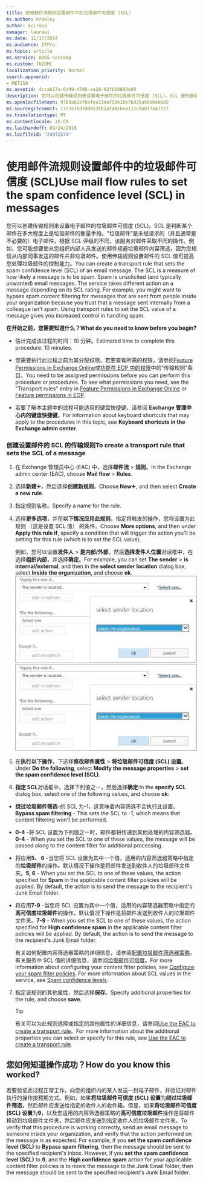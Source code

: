 ```yaml
---
title: 使用邮件流规则设置邮件中的垃圾邮件可信度 (SCL)
ms.author: krowley
author: kccross
manager: laurawi
ms.date: 11/17/2014
ms.audience: ITPro
ms.topic: article
ms.service: O365-seccomp
ms.custom: TN2DMC
localization_priority: Normal
search.appverid:
- MET150
ms.assetid: 4ccab17a-6d49-4786-aa28-92fb28893e99
description: 您可以创建传输规则来设置电子邮件的垃圾邮件可信度 (SCL)。SCL 是判断某个邮件在多大程度上是垃圾邮件的衡量手段。"垃圾邮件"是未经请求的（并且通常是不必要的）电子邮件。根据 SCL 评级的不同，该服务对邮件采取不同的操作。例如，您可能想要使从您组织内部人员发送的邮件规避垃圾邮件内容筛选，因为您相信从内部同事发送的邮件并非垃圾邮件。使用传输规则设置邮件的 SCL 值可提高您处理垃圾邮件的控制能力。
ms.openlocfilehash: 97b9a62e76efea134af5bb1bb7bd25a98bb466d2
ms.sourcegitcommit: 17c7e18d7d00135b1af40cbea117c9a817a41117
ms.translationtype: MT
ms.contentlocale: zh-CN
ms.lasthandoff: 09/24/2018
ms.locfileid: "24972274"
---
```

# <a name="use-mail-flow-rules-to-set-the-spam-confidence-level-scl-in-messages"></a><span data-ttu-id="4e2db-108">使用邮件流规则设置邮件中的垃圾邮件可信度 (SCL)</span><span class="sxs-lookup"><span data-stu-id="4e2db-108">Use mail flow rules to set the spam confidence level (SCL) in messages</span></span>

<span data-ttu-id="4e2db-p102">您可以创建传输规则来设置电子邮件的垃圾邮件可信度 (SCL)。SCL 是判断某个邮件在多大程度上是垃圾邮件的衡量手段。"垃圾邮件"是未经请求的（并且通常是不必要的）电子邮件。根据 SCL 评级的不同，该服务对邮件采取不同的操作。例如，您可能想要使从您组织内部人员发送的邮件规避垃圾邮件内容筛选，因为您相信从内部同事发送的邮件并非垃圾邮件。使用传输规则设置邮件的 SCL 值可提高您处理垃圾邮件的控制能力。</span><span class="sxs-lookup"><span data-stu-id="4e2db-p102">You can create a transport rule that sets the spam confidence level (SCL) of an email message. The SCL is a measure of how likely a message is to be spam. Spam is unsolicited (and typically unwanted) email messages. The service takes different action on a message depending on its SCL rating. For example, you might want to bypass spam content filtering for messages that are sent from people inside your organization because you trust that a message sent internally from a colleague isn't spam. Using transport rules to set the SCL value of a message gives you increased control in handling spam.</span></span> 
  
 <span data-ttu-id="4e2db-115">**在开始之前，您需要知道什么？**</span><span class="sxs-lookup"><span data-stu-id="4e2db-115">**What do you need to know before you begin?**</span></span>
  
- <span data-ttu-id="4e2db-116">估计完成该过程的时间：10 分钟。</span><span class="sxs-lookup"><span data-stu-id="4e2db-116">Estimated time to complete this procedure: 10 minutes.</span></span>
    
- <span data-ttu-id="4e2db-p103">您需要执行此过程之前为其分配权限。若要查看所需的权限，请参阅[Feature Permissions in Exchange Online](http://technet.microsoft.com/library/15073ce1-0917-403b-8839-02a2ebc96e16.aspx)或[功能在 EOP 中的权限](eop/feature-permissions-in-eop.md)中的"传输规则"条目。</span><span class="sxs-lookup"><span data-stu-id="4e2db-p103">You need to be assigned permissions before you can perform this procedure or procedures. To see what permissions you need, see the "Transport rules" entry in [Feature Permissions in Exchange Online](http://technet.microsoft.com/library/15073ce1-0917-403b-8839-02a2ebc96e16.aspx) or [Feature permissions in EOP](eop/feature-permissions-in-eop.md).</span></span> 
    
- <span data-ttu-id="4e2db-119">若要了解本主题中的过程可能适用的键盘快捷键，请参阅 **Exchange 管理中心内的键盘快捷键**。</span><span class="sxs-lookup"><span data-stu-id="4e2db-119">For information about keyboard shortcuts that may apply to the procedures in this topic, see **Keyboard shortcuts in the Exchange admin center**.</span></span>
    
### <a name="to-create-a-transport-rule-that-sets-the-scl-of-a-message"></a><span data-ttu-id="4e2db-120">创建设置邮件的 SCL 的传输规则</span><span class="sxs-lookup"><span data-stu-id="4e2db-120">To create a transport rule that sets the SCL of a message</span></span>

1. <span data-ttu-id="4e2db-121">在 Exchange 管理员中心 (EAC) 中，选择**邮件流** \> **规则**。</span><span class="sxs-lookup"><span data-stu-id="4e2db-121">In the Exchange admin center (EAC), choose **Mail flow** \> **Rules**.</span></span>
    
2. <span data-ttu-id="4e2db-122">选择**新建**![添加图标](media/ITPro-EAC-AddIcon.gif)，然后选择**创建新规则**。</span><span class="sxs-lookup"><span data-stu-id="4e2db-122">Choose **New**![Add Icon](media/ITPro-EAC-AddIcon.gif), and then select **Create a new rule**.</span></span>
    
3. <span data-ttu-id="4e2db-123">指定规则名称。</span><span class="sxs-lookup"><span data-stu-id="4e2db-123">Specify a name for the rule.</span></span>
    
4. <span data-ttu-id="4e2db-124">选择**更多选项**，并在**以下情况应用此规则**，指定将触发的操作，您将设置为此规则 （这是设置 SCL 值） 的条件。</span><span class="sxs-lookup"><span data-stu-id="4e2db-124">Choose **More options**, and then under **Apply this rule if**, specify a condition that will trigger the action you'll be setting for this rule (which is to set the SCL value).</span></span>
    
    <span data-ttu-id="4e2db-125">例如，您可以设置**发件人** \> **是内部/外部**，然后**选择发件人位置**对话框中，在选择**组织内部**，并选择**确定**。</span><span class="sxs-lookup"><span data-stu-id="4e2db-125">For example, you can set **The sender** \> **is internal/external**, and then in the **select sender location** dialog box, select **Inside the organization**, and choose **ok**.</span></span><br/>
    <span data-ttu-id="4e2db-126">![选择发件人位置](media/EOP-ETR-SetSCL-1.jpg)</span><span class="sxs-lookup"><span data-stu-id="4e2db-126">![Select sender location](media/EOP-ETR-SetSCL-1.jpg)</span></span>
  
5. <span data-ttu-id="4e2db-127">在**执行以下操作**，下选择**修改邮件属性** \> **将垃圾邮件可信度 (SCL) 设置**。</span><span class="sxs-lookup"><span data-stu-id="4e2db-127">Under **Do the following**, select **Modify the message properties** \> **set the spam confidence level (SCL)**.</span></span>
  
6. <span data-ttu-id="4e2db-128">**指定 SCL**对话框中，选择下列值之一，然后选择**确定**:</span><span class="sxs-lookup"><span data-stu-id="4e2db-128">In the **specify SCL** dialog box, select one of the following values, and choose **ok**:</span></span>
    
  - <span data-ttu-id="4e2db-129">**绕过垃圾邮件筛选**-的 SCL 为-1，这意味着内容筛选不会执行此设置。</span><span class="sxs-lookup"><span data-stu-id="4e2db-129">**Bypass spam filtering** - This sets the SCL to -1, which means that content filtering won't be performed.</span></span> 
    
  - <span data-ttu-id="4e2db-130">**0-4** -将 SCL 设置为下列值之一时，邮件都将传递到其他处理的内容筛选器。</span><span class="sxs-lookup"><span data-stu-id="4e2db-130">**0-4** - When you set the SCL to one of these values, the message will be passed along to the content filter for additional processing.</span></span> 
    
  - <span data-ttu-id="4e2db-p104">将应用**5、 6** -当您将 SCL 设置为其中一个值，适用的内容筛选器策略中指定的**垃圾邮件**的操作。默认情况下操作是将邮件发送到收件人的垃圾邮件文件夹。</span><span class="sxs-lookup"><span data-stu-id="4e2db-p104">**5, 6** - When you set the SCL to one of these values, the action specified for **Spam** in the applicable content filter policies will be applied. By default, the action is to send the message to the recipient's Junk Email folder.</span></span> 
    
  - <span data-ttu-id="4e2db-p105">将应用**7-9** -当您将 SCL 设置为其中一个值，适用的内容筛选器策略中指定的**高可信度垃圾邮件**的操作。默认情况下操作是将邮件发送到收件人的垃圾邮件文件夹。</span><span class="sxs-lookup"><span data-stu-id="4e2db-p105">**7-9** - When you set the SCL to one of these values, the action specified for **High confidence spam** in the applicable content filter policies will be applied. By default, the action is to send the message to the recipient's Junk Email folder.</span></span> 
    
    <span data-ttu-id="4e2db-p106">有关如何配置内容筛选器策略的详细信息，请参阅[配置垃圾邮件筛选器策略](configure-your-spam-filter-policies.md)。有关服务中 SCL 值的详细信息，请参阅[垃圾邮件可信度](spam-confidence-levels.md)。</span><span class="sxs-lookup"><span data-stu-id="4e2db-p106">For more information about configuring your content filter policies, see [Configure your spam filter policies](configure-your-spam-filter-policies.md). For more information about SCL values in the service, see [Spam confidence levels](spam-confidence-levels.md).</span></span>
    
7. <span data-ttu-id="4e2db-137">指定该规则的其他属性，然后选择**保存**。</span><span class="sxs-lookup"><span data-stu-id="4e2db-137">Specify additional properties for the rule, and choose **save**.</span></span>
    
    > [!TIP]
    > <span data-ttu-id="4e2db-138">有关可以为此规则选择或指定的其他属性的详细信息，请参阅[Use the EAC to create a transport rule](http://technet.microsoft.com/library/e7a81372-b6d7-4d1f-bc9e-a845a7facac2.aspx#CreateEAC)。</span><span class="sxs-lookup"><span data-stu-id="4e2db-138">For more information about the additional properties you can select or specify for this rule, see [Use the EAC to create a transport rule](http://technet.microsoft.com/library/e7a81372-b6d7-4d1f-bc9e-a845a7facac2.aspx#CreateEAC).</span></span> 
  
## <a name="how-do-you-know-this-worked"></a><span data-ttu-id="4e2db-139">您如何知道操作成功？</span><span class="sxs-lookup"><span data-stu-id="4e2db-139">How do you know this worked?</span></span>

<span data-ttu-id="4e2db-p107">若要验证此过程正常工作，向您的组织内的某人发送一封电子邮件，并验证对邮件执行的操作按预期方式。例如，如果**将垃圾邮件可信度 (SCL) 设置**为**绕过垃圾邮件筛选**，然后邮件应发送给指定的收件人的收件箱。但是，如果**将垃圾邮件可信度 (SCL) 设置**为**9**，以及您适用的内容筛选器策略的**高可信度垃圾邮件**操作是将邮件移动到垃圾邮件文件夹，然后邮件应发送到指定收件人的垃圾邮件文件夹。</span><span class="sxs-lookup"><span data-stu-id="4e2db-p107">To verify that this procedure is working correctly, send an email message to someone inside your organization, and verify that the action performed on the message is as expected. For example, if you **set the spam confidence level (SCL)** to **Bypass spam filtering**, then the message should be sent to the specified recipient's inbox. However, if you **set the spam confidence level (SCL)** to **9**, and the **High confidence spam** action for your applicable content filter policies is to move the message to the Junk Email folder, then the message should be sent to the specified recipient's Junk Email folder.</span></span> 
  

